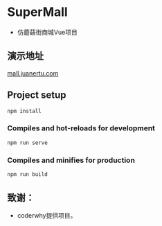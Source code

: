 # SuperMall

* 仿蘑菇街商城Vue项目

## 演示地址

[mall.juanertu.com](http://mall.juanertu.com?_blank)

## Project setup
```
npm install
```

### Compiles and hot-reloads for development
```
npm run serve
```

### Compiles and minifies for production
```
npm run build
```

## 致谢：

* coderwhy提供项目。

